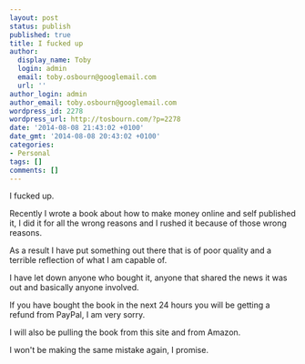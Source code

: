 ```yaml
---
layout: post
status: publish
published: true
title: I fucked up
author:
  display_name: Toby
  login: admin
  email: toby.osbourn@googlemail.com
  url: ''
author_login: admin
author_email: toby.osbourn@googlemail.com
wordpress_id: 2278
wordpress_url: http://tosbourn.com/?p=2278
date: '2014-08-08 21:43:02 +0100'
date_gmt: '2014-08-08 20:43:02 +0100'
categories:
- Personal
tags: []
comments: []
---
```

<p>I fucked up.</p>
<p>Recently I wrote a book about how to make money online and self published it, I did it for all the wrong reasons and I rushed it because of those wrong reasons.</p>
<p>As a result I have put something out there that is of poor quality and a terrible reflection of what I am capable of.</p>
<p>I have let down anyone who bought it, anyone that shared the news it was out and basically anyone involved.</p>
<p>If you have bought the book in the next 24 hours you will be getting a refund from PayPal, I am very sorry.</p>
<p>I will also be pulling the book from this site and from Amazon.</p>
<p>I won't be making the same mistake again, I promise.</p>
